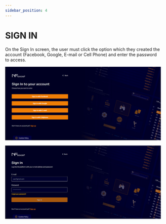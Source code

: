 ```yaml
---
sidebar_position: 4
---
```


# SIGN IN

On the Sign In screen, the user must click the option which they created the account (Facebook, Google, E-mail or Cell Phone) and enter the password to access.

![1](./../assets/signin.png)

![2](./../assets/signin-email.png)
